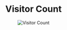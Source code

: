 <div align="center"> 
  
# Visitor Count

![Visitor Count](https://profile-counter.glitch.me/dheerajmantha/count.svg)

</div>
